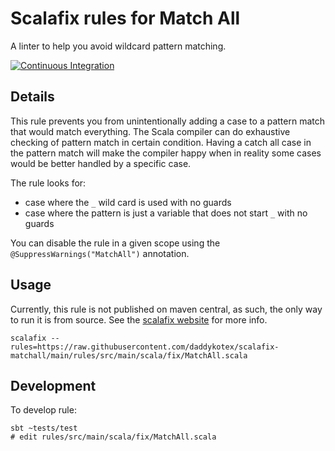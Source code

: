 # Scalafix rules for Match All

A linter to help you avoid wildcard pattern matching.

[![Continuous Integration](https://github.com/daddykotex/scalafix-matchall/actions/workflows/ci.yml/badge.svg)](https://github.com/daddykotex/scalafix-matchall/actions/workflows/ci.yml)

## Details

This rule prevents you from unintentionally adding a case to a pattern match that would match everything. The Scala compiler can do exhaustive checking of pattern match in certain condition. Having a catch all case in the pattern match will make the compiler happy when in reality some cases would be better handled by a specific case.

The rule looks for:

* case where the `_` wild card is used with no guards
* case where the pattern is just a variable that does not start `_` with no guards

You can disable the rule in a given scope using the `@SuppressWarnings("MatchAll")` annotation.

## Usage

Currently, this rule is not published on maven central, as such, the only way to run it is from source. See the [scalafix website](https://scalacenter.github.io/scalafix/docs/developers/tutorial.html#run-the-rule-from-source-code) for more info.

```
scalafix --rules=https://raw.githubusercontent.com/daddykotex/scalafix-matchall/main/rules/src/main/scala/fix/MatchAll.scala
```

## Development

To develop rule:
```
sbt ~tests/test
# edit rules/src/main/scala/fix/MatchAll.scala
```
